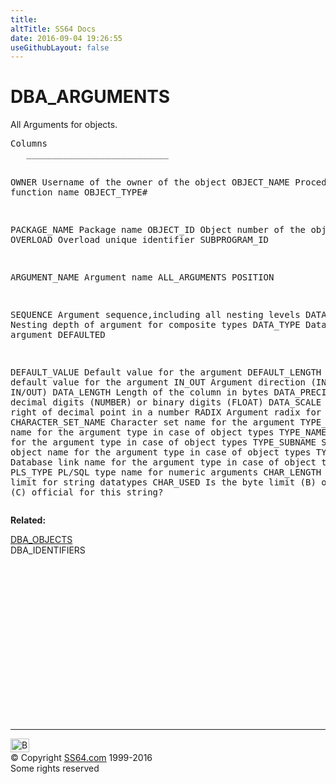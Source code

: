 ```yaml
---
title:
altTitle: SS64 Docs
date: 2016-09-04 19:26:55
useGithubLayout: false
---
```

<!-- #BeginLibraryItem "/Library/head_orad.lbi" --><!-- #EndLibraryItem --><h1>DBA_ARGUMENTS </h1>
<p> All Arguments for objects.</p>
<pre>Columns
   ___________________________
 
   OWNER
      Username of the owner of the object
   OBJECT_NAME
      Procedure or function name
   OBJECT_TYPE#

   PACKAGE_NAME
      Package name
   OBJECT_ID
      Object number of the object
   OVERLOAD
      Overload unique identifier
   SUBPROGRAM_ID

   ARGUMENT_NAME
      Argument name ALL_ARGUMENTS
   POSITION

   SEQUENCE
      Argument sequence,including all nesting levels
   DATA_LEVEL
      Nesting depth of argument for composite types
   DATA_TYPE
      Datatype of the argument
   DEFAULTED

   DEFAULT_VALUE
      Default value for the argument
   DEFAULT_LENGTH
      Length of default value for the argument
   IN_OUT
      Argument direction (IN,OUT,or IN/OUT)
   DATA_LENGTH
      Length of the column in bytes
   DATA_PRECISION
      Length: decimal digits (NUMBER) or binary digits (FLOAT)
   DATA_SCALE
      Digits to right of decimal point in a number
   RADIX
      Argument radix for a number
   CHARACTER_SET_NAME
      Character set name for the argument
   TYPE_OWNER
      Owner name for the argument type in case of object types
   TYPE_NAME
      Object name for the argument type in case of object types
   TYPE_SUBNAME
      Subordinate object name for the argument type in case of object types
   TYPE_LINK
      Database link name for the argument type in case of object types
   PLS_TYPE
      PL/SQL type name for numeric arguments
   CHAR_LENGTH
      Character limit for string datatypes
   CHAR_USED
      Is the byte limit (B) or char limit (C) official for this string?
</pre>
<p><b>Related:</b></p>
<p><a href="DBA_OBJECTS.html">DBA_OBJECTS</a><br>
DBA_IDENTIFIERS
</p><!-- #BeginLibraryItem "/Library/foot_orad.lbi" --><p>
<!-- oracle-footer -->
<ins class="adsbygoogle" style="display:inline-block;width:300px;height:250px" data-ad-client="ca-pub-6140977852749469" data-ad-slot="4275490898"></ins>
<script>
(adsbygoogle = window.adsbygoogle || []).push({});
</script></p>
<hr>
<div id="bl" class="footer"><a href="DBA_ARGUMENTS.html#"><img src="../images/top.png" width="30" height="22" alt="Back to the Top"></a></div>
<div id="br" class="footer, tagline">© Copyright <a href="http://ss64.com/">SS64.com</a> 1999-2016<br>
Some rights reserved</div>
<!-- #EndLibraryItem -->

